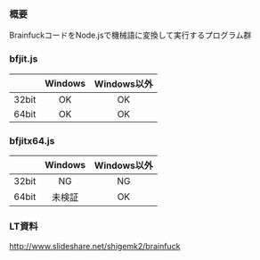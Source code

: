 ### 概要

BrainfuckコードをNode.jsで機械語に変換して実行するプログラム群

### bfjit.js

|  | Windows | Windows以外 |
|:------|:--:|:--:|
| 32bit | OK | OK |
| 64bit | OK | OK |

### bfjitx64.js

|  | Windows | Windows以外 |
|:------|:--:|:--:|
| 32bit | NG | NG |
| 64bit | 未検証 | OK |

### LT資料

http://www.slideshare.net/shigemk2/brainfuck
